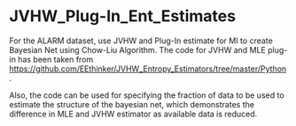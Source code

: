 # JVHW_Plug-In_Ent_Estimates

For the ALARM dataset, use JVHW and Plug-In estimate for MI to create Bayesian Net using Chow-Liu Algorithm.
The code for JVHW and MLE plug-in has been taken from https://github.com/EEthinker/JVHW_Entropy_Estimators/tree/master/Python.

Also, the code can be used for specifying the fraction of data to be used to estimate the structure of the bayesian net, which demonstrates the difference in MLE and JVHW estimator as available data is reduced.

